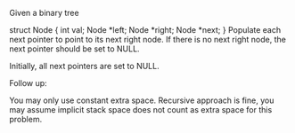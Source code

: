 Given a binary tree

struct Node {
  int val;
  Node *left;
  Node *right;
  Node *next;
}
Populate each next pointer to point to its next right node. If there is no next right node, the next pointer should be set to NULL.

Initially, all next pointers are set to NULL.


Follow up:

You may only use constant extra space.
Recursive approach is fine, you may assume implicit stack space does not count as extra space for this problem.

